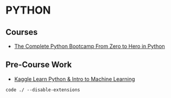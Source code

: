 # PYTHON 

## Courses

-   [The Complete Python Bootcamp From Zero to Hero in Python](Curricula/The-Complete-Python-Bootcamp-From-Zero-to-Hero-in-Python/)


## Pre-Course Work

-   [Kaggle Learn Python & Intro to Machine Learning](https://www.kaggle.com/learn)

```
code ./ --disable-extensions  
```